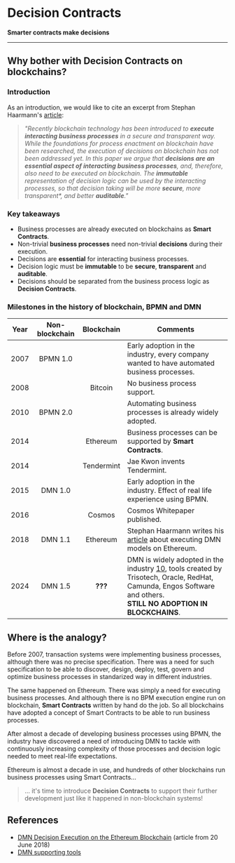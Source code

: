 # Decision Contracts

**Smarter contracts make decisions**

---

## Why bother with Decision Contracts on blockchains?

### Introduction

As an introduction, we would like to cite an excerpt from Stephan Haarmann's [article][1]:

> _"Recently blockchain technology has been introduced to **execute interacting business
> processes** in a secure and transparent way. While the foundations for process
> enactment on blockchain have been researched, the execution of decisions on
> blockchain has not been addressed yet. In this paper we argue that **decisions are an
> essential aspect of interacting business processes**, and, therefore, also need to be
> executed on blockchain. The **immutable** representation of decision logic can be used by
> the interacting processes, so that decision taking will be more **secure**, more
> *transparent**, and better **auditable**."_

### Key takeaways

- Business processes are already executed on blockchains as **Smart Contracts**.
- Non-trivial **business processes** need non-trivial **decisions** during their execution.
- Decisions are **essential** for interacting business processes.
- Decision logic must be **immutable** to be **secure**, **transparent** and **auditable**.
- Decisions should be separated from the business process logic as **Decision Contracts**. 

### Milestones in the history of blockchain, BPMN and DMN

| Year | Non-blockchain | Blockchain | Comments                                                                                                                                                              |
|:----:|:--------------:|:----------:|-----------------------------------------------------------------------------------------------------------------------------------------------------------------------|
| 2007 |    BPMN 1.0    |            | Early adoption in the industry, every company wanted to have automated business processes.                                                                            | 
| 2008 |                |  Bitcoin   | No business process support.                                                                                                                                          | 
| 2010 |    BPMN 2.0    |            | Automating business processes is already widely adopted.                                                                                                              | 
| 2014 |                |  Ethereum  | Business processes can be supported by **Smart Contracts**.                                                                                                           | 
| 2014 |                | Tendermint | Jae Kwon invents Tendermint.                                                                                                                                          | 
| 2015 |    DMN 1.0     |            | Early adoption in the industry. Effect of real life experience using BPMN.                                                                                            | 
| 2016 |                |   Cosmos   | Cosmos Whitepaper published.                                                                                                                                          | 
| 2018 |    DMN 1.1     |  Ethereum  | Stephan Haarmann writes his [article][1] about executing DMN models on Ethereum.                                                                                      | 
| 2024 |    DMN 1.5     |  **???**   | DMN is widely adopted in the industry [10], tools created by Trisotech, Oracle, RedHat, Camunda, Engos Software and others.</br>**STILL NO ADOPTION IN BLOCKCHAINS**. | 

## Where is the analogy?

Before 2007, transaction systems were implementing business processes, although there
was no precise specification. There was a need for such specification to be able to discover,
design, deploy, test, govern and optimize business processes in standarized way in different industries.

The same happened on Ethereum. There was simply a need for executing business
processes. And although there is no BPM execution engine run on blockchain,
**Smart Contracts** written by hand do the job. So all blockchains have adopted a concept
of Smart Contracts to be able to run business processes. 

After almost a decade of developing business processes using BPMN, the industry have
discovered a need of introducing DMN to tackle with continuously increasing complexity of
those processes and decision logic needed to meet real-life expectations.

Ethereum is almost a decade in use, and hundreds of other blockchains run business processes
using Smart Contracts...

> ... it's time to introduce **Decision Contracts** to support their further development
> just like it happened in non-blockchain systems!

## References

- [DMN Decision Execution on the Ethereum Blockchain][1] (article from 20 June 2018)
- [DMN supporting tools][10]

[1]: https://www.researchgate.net/publication/325174084_DMN_Decision_Execution_on_the_Ethereum_Blockchain
[10]: https://dmn-tck.github.io/tck 

